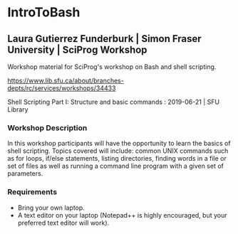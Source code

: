 # IntroToBash
## Laura Gutierrez Funderburk | Simon Fraser University | SciProg Workshop

Workshop material for SciProg's workshop on Bash and shell scripting.

https://www.lib.sfu.ca/about/branches-depts/rc/services/workshops/34433

Shell Scripting Part I: Structure and basic commands : 2019-06-21 | SFU Library

### Workshop Description

In this workshop participants will have the opportunity to learn the basics of shell scripting. Topics covered will include: common UNIX commands such as for loops, if/else statements, listing directories, finding words in a file or set of files as well as running a command line program with a given set of parameters. 

### Requirements

* Bring your own laptop.
* A text editor on your laptop (Notepad++ is highly encouraged, but your preferred text editor will work).

